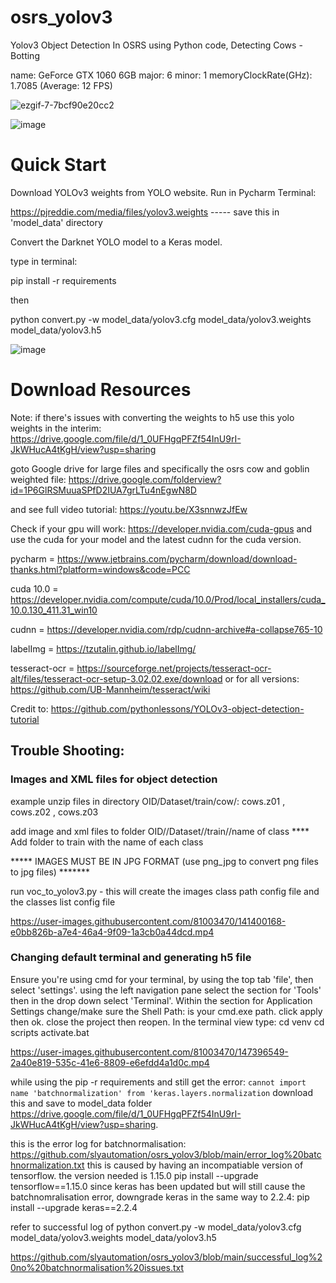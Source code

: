 # osrs_yolov3
Yolov3 Object Detection In OSRS using Python code, Detecting Cows - Botting

name: GeForce GTX 1060 6GB major: 6 minor: 1 memoryClockRate(GHz): 1.7085 (Average: 12 FPS)

![ezgif-7-7bcf90e20cc2](https://user-images.githubusercontent.com/81003470/132772257-80ac3835-7b7b-4f30-9ba5-91f7999506b5.gif)

 ![image](https://user-images.githubusercontent.com/81003470/116421155-ef104300-a881-11eb-930d-56b4b93511fd.png)


# Quick Start

Download YOLOv3 weights from YOLO website. Run in Pycharm Terminal: 


https://pjreddie.com/media/files/yolov3.weights ----- save this in 'model_data' directory

Convert the Darknet YOLO model to a Keras model.

type in terminal: 

pip install -r requirements

then

python convert.py -w model_data/yolov3.cfg model_data/yolov3.weights model_data/yolov3.h5

![image](https://user-images.githubusercontent.com/81003470/111890820-5ea04080-8a41-11eb-8fea-daf0a551bf07.png)

# Download Resources

Note: if there's issues with converting the weights to h5 use this yolo weights in the interim: https://drive.google.com/file/d/1_0UFHgqPFZf54InU9rI-JkWHucA4tKgH/view?usp=sharing

goto Google drive for large files and specifically the osrs cow and goblin weighted file: https://drive.google.com/folderview?id=1P6GlRSMuuaSPfD2IUA7grLTu4nEgwN8D

and see full video tutorial: https://youtu.be/X3snnwzJfEw

Check if your gpu will work: https://developer.nvidia.com/cuda-gpus and use the cuda for your model and the latest cudnn for the cuda version.

pycharm = https://www.jetbrains.com/pycharm/download/download-thanks.html?platform=windows&code=PCC

cuda 10.0 = https://developer.nvidia.com/compute/cuda/10.0/Prod/local_installers/cuda_10.0.130_411.31_win10

cudnn = https://developer.nvidia.com/rdp/cudnn-archive#a-collapse765-10

labelImg = https://tzutalin.github.io/labelImg/

tesseract-ocr = https://sourceforge.net/projects/tesseract-ocr-alt/files/tesseract-ocr-setup-3.02.02.exe/download or for all versions: https://github.com/UB-Mannheim/tesseract/wiki

Credit to: https://github.com/pythonlessons/YOLOv3-object-detection-tutorial

## Trouble Shooting:
### Images and XML files for object detection
example unzip files in directory OID/Dataset/train/cow/: cows.z01 , cows.z02 , cows.z03

add image and xml files to folder OID//Dataset//train//name of class **** Add folder to train with the name of each class 

***** IMAGES MUST BE IN JPG FORMAT (use png_jpg to convert png files to jpg files) *******

run voc_to_yolov3.py - this will create the images class path config file and the classes list config file 

https://user-images.githubusercontent.com/81003470/141400168-e0bb826b-a7e4-46a4-9f09-1a3cb0a44dcd.mp4

### Changing default terminal and generating h5 file
Ensure you're using cmd for your terminal, by using the top tab 'file', then select 'settings'.
using the left navigation pane select the section for 'Tools' then in the drop down select 'Terminal'.
Within the section for Application Settings change/make sure the Shell Path: is your cmd.exe path.
click apply then ok.
close the project then reopen. In the terminal view type: 
cd venv
cd scripts
activate.bat

https://user-images.githubusercontent.com/81003470/147396549-2a40e819-535c-41e6-8809-e6efdd4a1d0c.mp4

while using the pip -r requirements and still get the error: ```cannot import name 'batchnormalization' from 'keras.layers.normalization```
download this and save to model_data folder https://drive.google.com/file/d/1_0UFHgqPFZf54InU9rI-JkWHucA4tKgH/view?usp=sharing. 

this is the error log for batchnormalisation: https://github.com/slyautomation/osrs_yolov3/blob/main/error_log%20batchnormalization.txt
this is caused by having an incompatiable version of tensorflow. the version needed is 1.15.0
pip install --upgrade tensorflow==1.15.0
since keras has been updated but will still cause the batchnomralisation error, downgrade keras in the same way to 2.2.4:
pip install --upgrade keras==2.2.4

refer to successful log of python convert.py -w model_data/yolov3.cfg model_data/yolov3.weights model_data/yolov3.h5

https://github.com/slyautomation/osrs_yolov3/blob/main/successful_log%20no%20batchnormalisation%20issues.txt
